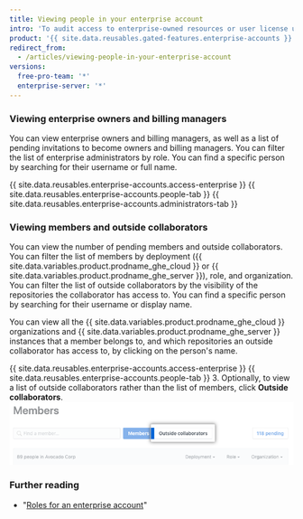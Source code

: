 ```yaml
---
title: Viewing people in your enterprise account
intro: 'To audit access to enterprise-owned resources or user license usage, enterprise owners can view every administrator and member of the enterprise account.'
product: '{{ site.data.reusables.gated-features.enterprise-accounts }}'
redirect_from:
  - /articles/viewing-people-in-your-enterprise-account
versions:
  free-pro-team: '*'
  enterprise-server: '*'
---
```


### Viewing enterprise owners and billing managers

You can view enterprise owners and billing managers, as well as a list of pending invitations to become owners and billing managers. You can filter the list of enterprise administrators by role. You can find a specific person by searching for their username or full name.

{{ site.data.reusables.enterprise-accounts.access-enterprise }}
{{ site.data.reusables.enterprise-accounts.people-tab }}
{{ site.data.reusables.enterprise-accounts.administrators-tab }}

### Viewing members and outside collaborators

You can view the number of pending members and outside collaborators. You can filter the list of members by deployment ({{ site.data.variables.product.prodname_ghe_cloud }} or {{ site.data.variables.product.prodname_ghe_server }}), role, and organization. You can filter the list of outside collaborators by the visibility of the repositories the collaborator has access to. You can find a specific person by searching for their username or display name.

You can view all the {{ site.data.variables.product.prodname_ghe_cloud }} organizations and {{ site.data.variables.product.prodname_ghe_server }} instances that a member belongs to, and which repositories an outside collaborator has access to, by clicking on the person's name.

{{ site.data.reusables.enterprise-accounts.access-enterprise }}
{{ site.data.reusables.enterprise-accounts.people-tab }}
3. Optionally, to view a list of outside collaborators rather than the list of members, click **Outside collaborators**.
  ![Outside collaborators tab on the Organization members page](/assets/images/help/business-accounts/outside-collaborators-tab.png)

### Further reading

- "[Roles for an enterprise account](/articles/roles-for-an-enterprise-account)"
